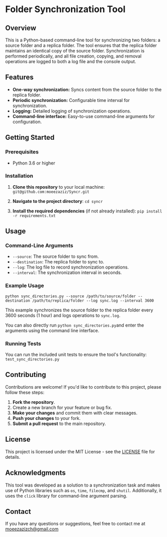 # Folder Synchronization Tool

## Overview

This is a Python-based command-line tool for synchronizing two folders: a source folder and a replica folder. The tool ensures that the replica folder maintains an identical copy of the source folder. Synchronization is performed periodically, and all file creation, copying, and removal operations are logged to both a log file and the console output.

## Features

- **One-way synchronization:** Syncs content from the source folder to the replica folder.
- **Periodic synchronization:** Configurable time interval for synchronization.
- **Logging:** Detailed logging of synchronization operations.
- **Command-line interface:** Easy-to-use command-line arguments for configuration.

## Getting Started

### Prerequisites

- Python 3.6 or higher

### Installation

1. **Clone this repository** to your local machine:
`git@github.com:moeezaziz/Syncr.git`

2. **Navigate to the project directory**:
`cd syncr`

3. **Install the required dependencies** (if not already installed):
`pip install -r requirements.txt`

## Usage

### Command-Line Arguments

- `--source`: The source folder to sync from.
- `--destination`: The replica folder to sync to.
- `--log`: The log file to record synchronization operations.
- `--interval`: The synchronization interval in seconds.

### Example Usage
`python sync_directories.py --source /path/to/source/folder --destination /path/to/replica/folder --log sync.log --interval 3600`

This example synchronizes the source folder to the replica folder every 3600 seconds (1 hour) and logs operations to `sync.log`.

You can also directly run `python sync_directories.py`and enter the arguments using the command line interface.
### Running Tests

You can run the included unit tests to ensure the tool's functionality:
`test_sync_directories.py`

## Contributing

Contributions are welcome! If you'd like to contribute to this project, please follow these steps:

1. **Fork the repository**.
2. Create a new branch for your feature or bug fix.
3. **Make your changes** and commit them with clear messages.
4. **Push your changes** to your fork.
5. **Submit a pull request** to the main repository.

## License

This project is licensed under the MIT License - see the [LICENSE](LICENSE) file for details.

## Acknowledgments

This tool was developed as a solution to a synchronization task and makes use of Python libraries such as `os`, `time`, `filecmp`, and `shutil`. Additionally, it uses the `click` library for command-line argument parsing.

## Contact

If you have any questions or suggestions, feel free to contact me at moeezazizch@gmail.com

